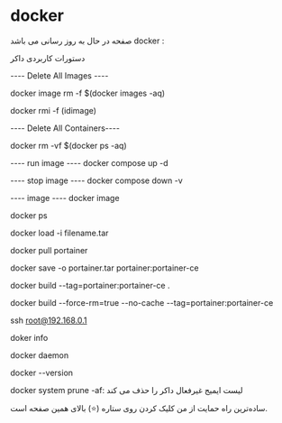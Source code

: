 # docker

صفحه در حال به روز رسانی می باشد
docker :

دستورات کاربردی داکر

----  Delete All Images  ----

docker image rm -f $(docker images -aq)

docker rmi -f (idimage)

----  Delete All Containers----

docker rm -vf $(docker ps -aq)

---- run image ----
docker compose up -d

---- stop image ----
docker compose down -v

---- image ----
docker image

docker ps

docker load -i filename.tar

docker pull portainer

docker save -o portainer.tar portainer:portainer-ce

docker build --tag=portainer:portainer-ce . 

docker build --force-rm=true --no-cache --tag=portainer:portainer-ce

ssh root@192.168.0.1

doker info

docker daemon

docker --version

docker system prune -af: لیست ایمیج غیرفعال داکر را حذف می کند


ساده‌ترین راه حمایت از من کلیک کردن روی ستاره (⭐) بالای همین صفحه است.


